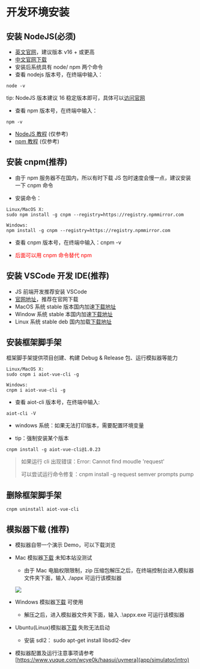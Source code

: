 # 开发环境安装

 

## 安装 NodeJS(必须) 

- [英文官网](https://nodejs.org/)，建议版本 v16 + 或更高 
- [中文官网下载](https://nodejs.org/zh-cn/download/) 
- 安装后系统具有 node/ npm 两个命令 
- 查看 nodejs 版本号，在终端中输入： 

```shell
node -v
```

tip: NodeJS 版本建议 16 稳定版本即可，具体可以[访问官网](https://nodejs.org/zh-cn/) 

- 查看 npm 版本号，在终端中输入： 

```shell
npm -v
```

- [NodeJS 教程](https://www.runoob.com/nodejs/nodejs-tutorial.html) (仅参考) 
- [npm 教程](https://www.runoob.com/nodejs/nodejs-npm.html) (仅参考) 

## 安装 cnpm(推荐) 

- 由于 npm 服务器不在国内，所以有时下载 JS 包时速度会慢一点，建议安装一下 cnpm 命令  

- 安装命令： 

```shell
Linux/MacOS X:
sudo npm install -g cnpm --registry=https://registry.npmmirror.com

Windows:
npm install -g cnpm --registry=https://registry.npmmirror.com
```

- 查看 cnpm 版本号，在终端中输入：cnpm -v 

- <font color=red>后面可以用 cnpm 命令替代 npm </font>

## 安装 VSCode 开发 IDE(推荐) 

- JS 前端开发推荐安装 VSCode 
- [官网地址](https://code.visualstudio.com/)，推荐在官网下载 
- MacOS 系统 stable 版本国内加速[下载地址](https://vscode.cdn.azure.cn/stable/899d46d82c4c95423fb7e10e68eba52050e30ba3/VSCode-darwin-universal.zip) 
- Window 系统 stable 本国内加速[下载地址](https://vscode.cdn.azure.cn/stable/899d46d82c4c95423fb7e10e68eba52050e30ba3/VSCodeUserSetup-x64-1.63.2.exe) 
- Linux 系统 stable deb 国内加载[下载地址](https://vscode.cdn.azure.cn/stable/899d46d82c4c95423fb7e10e68eba52050e30ba3/code_1.63.2-1639562499_amd64.deb) 

## 安装框架脚手架 

框架脚手架提供项目创建、构建 Debug & Release 包、运行模拟器等能力 

```shell
Linux/MacOS X:
sudo cnpm i aiot-vue-cli -g

Windows:
cnpm i aiot-vue-cli -g
```

- 查看 aiot-cli 版本号，在终端中输入: 


```shell
aiot-cli -V
```

- windows 系统：如果无法打印版本，需要配置环境变量 

- tip：强制安装某个版本 

```shell
cnpm install -g aiot-vue-cli@1.0.23
```

> 如果运行 cli 出现错误：Error: Cannot find moudle 'request' 
>
> 可以尝试运行命令修复：cnpm install -g request semver prompts pump 

## 删除框架脚手架 

```shell
cnpm uninstall aiot-vue-cli
```



## 模拟器下载 (推荐) 

- 模拟器自带一个演示 Demo，可以下载浏览 

- Mac 模拟器[下载](https://hli.aliyuncs.com/o/config/simulator/haas-ui-simulator-mac-v2.zip) 未知本站没测试

	- 由于 Mac 电脑权限限制，zip 压缩包解压之后，在终端控制台进入模拟器文件夹下面，输入 ./appx 可运行该模拟器 

	![](../_images/mac_simulator.png)


- Windows 模拟器[下载](https://hli.aliyuncs.com/o/config/haasui/simulator/windows_x64/haasui-simulator-windows-64_v1.4.zip) 可使用
	- 解压之后，进入模拟器文件夹下面，输入 .\appx.exe 可运行该模拟器 
- Ubuntu(Linux)模拟器[下载](https://hli.aliyuncs.com/o/config/miniapp/haas-ui-simulator-ubuntu.zip) 失败无法启动
	- 安装 sdl2： sudo apt-get install libsdl2-dev 
- 模拟器配置及运行注意事项请参考 [https://www.yuque.com/wcye0k/haasui/uymera](app/simulator/intro)

